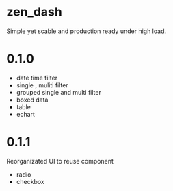 # zen_dash

Simple yet scable and production ready under high load.

# 0.1.0
- date time filter 
- single , muliti filter
- grouped single and multi filter
- boxed data
- table
- echart

# 0.1.1
Reorganizated UI to reuse component 
- radio 
- checkbox